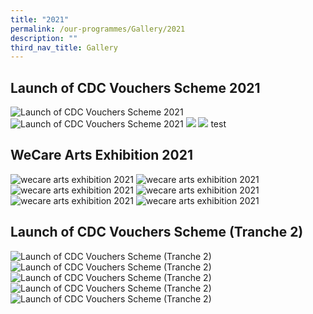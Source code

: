 ```yaml
---
title: "2021"
permalink: /our-programmes/Gallery/2021
description: ""
third_nav_title: Gallery
---
```

## Launch of CDC Vouchers Scheme 2021
![Launch of CDC Vouchers Scheme 2021](/images/CDC%20Gallery/CDC%20Vouchers%20Scheme%202021/_CCC9999.jpg)
![Launch of CDC Vouchers Scheme 2021](/images/CDC%20Gallery/CDC%20Vouchers%20Scheme%202021/_CCC9802.jpg)
![](/images/CDC%20Gallery/CDC%20Vouchers%20Scheme%202021/_CCC9802.jpg)
![](/images/CDC%20Gallery/CDC%20Vouchers%20Scheme%202021/_CCC9999.jpg)
test

## WeCare Arts Exhibition 2021
![wecare arts exhibition 2021](/images/CDC%20Gallery/WeCare%20Arts%20Exhibition%202021/img-(112).jpg)
![wecare arts exhibition 2021](/images/CDC%20Gallery/WeCare%20Arts%20Exhibition%202021/img-(22).jpg)
![wecare arts exhibition 2021](/images/CDC%20Gallery/WeCare%20Arts%20Exhibition%202021/img-(53).jpg)
![wecare arts exhibition 2021](/images/CDC%20Gallery/WeCare%20Arts%20Exhibition%202021/img-(74).jpg)
![wecare arts exhibition 2021](/images/CDC%20Gallery/WeCare%20Arts%20Exhibition%202021/img-(90).jpg)
![wecare arts exhibition 2021](/images/CDC%20Gallery/WeCare%20Arts%20Exhibition%202021/img-(99).jpg)

## Launch of CDC Vouchers Scheme (Tranche 2)
![Launch of CDC Vouchers Scheme (Tranche 2)](/images/CDC%20Gallery/CDC%20Vouchers%20Scheme%20(T2)/decal.jpg)
![Launch of CDC Vouchers Scheme (Tranche 2)](/images/CDC%20Gallery/CDC%20Vouchers%20Scheme%20(T2)/ffff0243.jpg)
![Launch of CDC Vouchers Scheme (Tranche 2)](/images/CDC%20Gallery/CDC%20Vouchers%20Scheme%20(T2)/ffff0298.jpg)
![Launch of CDC Vouchers Scheme (Tranche 2)](/images/CDC%20Gallery/CDC%20Vouchers%20Scheme%20(T2)/img_00558c742f2af09c4b95a4fc3ef19e60272d.jpg)
![Launch of CDC Vouchers Scheme (Tranche 2)](/images/CDC%20Gallery/CDC%20Vouchers%20Scheme%20(T2)/img_0097.jpg)